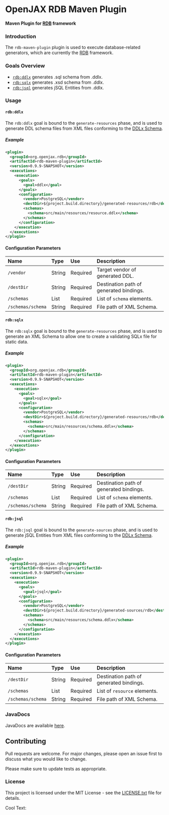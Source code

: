 # OpenJAX RDB Maven Plugin

**Maven Plugin for [RDB][rdb] framework**

### Introduction

The `rdb-maven-plugin` plugin is used to execute database-related generators, which are currently the [RDB][rdb] framework.

### Goals Overview

* [`rdb:ddlx`](#rdbddlx) generates .sql schema from .ddlx.
* [`rdb:sqlx`](#rdbsqlx) generates .xsd schema from .ddlx.
* [`rdb:jsql`](#rdbjsql) generates jSQL Entities from .ddlx.

### Usage

#### `rdb:ddlx`

The `rdb:ddlx` goal is bound to the `generate-resources` phase, and is used to generate DDL schema files from XML files conforming to the [DDLx Schema][ddlx-schema].

##### Example

```xml
<plugin>
  <groupId>org.openjax.rdb</groupId>
  <artifactId>rdb-maven-plugin</artifactId>
  <version>0.9.9-SNAPSHOT</version>
  <executions>
    <execution>
      <goals>
        <goal>ddlx</goal>
      </goals>
      <configuration>
        <vendor>PostgreSQL</vendor>
        <destDir>${project.build.directory}/generated-resources/rdb</destDir>
        <schemas>
          <schema>src/main/resources/resource.ddlx</schema>
        </schemas>
      </configuration>
    </execution>
  </executions>
</plugin>
```

#### Configuration Parameters

| Name              | Type    | Use      | Description                                                                   |
|:------------------|:--------|:---------|:------------------------------------------------------------------------------|
| `/vendor`         | String  | Required | Target vendor of generated DDL.                                               |
| `/destDir`        | String  | Required | Destination path of generated bindings.                                       |
| `/schemas`        | List    | Required | List of `schema` elements.                                                    |
| `/schemas/schema` | String  | Required | File path of XML Schema.                                                      |

#### `rdb:sqlx`

The `rdb:sqlx` goal is bound to the `generate-resources` phase, and is used to generate an XML Schema to allow one to create a validating SQLx file for static data.

##### Example

```xml
<plugin>
  <groupId>org.openjax.rdb</groupId>
  <artifactId>rdb-maven-plugin</artifactId>
  <version>0.9.9-SNAPSHOT</version>
  <executions>
    <execution>
      <goals>
        <goal>sqlx</goal>
      </goals>
      <configuration>
        <vendor>PostgreSQL</vendor>
        <destDir>${project.build.directory}/generated-resources/rdb</destDir>
        <schemas>
          <schema>src/main/resources/schema.ddlx</schema>
        </schemas>
      </configuration>
    </execution>
  </executions>
</plugin>
```

#### Configuration Parameters

| Name              | Type    | Use      | Description                                                                   |
|:------------------|:--------|:---------|:------------------------------------------------------------------------------|
| `/destDir`        | String  | Required | Destination path of generated bindings.                                       |
| `/schemas`        | List    | Required | List of `schema` elements.                                                    |
| `/schemas/schema` | String  | Required | File path of XML Schema.                                                      |

#### `rdb:jsql`

The `rdb:jsql` goal is bound to the `generate-sources` phase, and is used to generate jSQL Entities from XML files conforming to the [DDLx Schema][ddlx-schema].

##### Example

```xml
<plugin>
  <groupId>org.openjax.rdb</groupId>
  <artifactId>rdb-maven-plugin</artifactId>
  <version>0.9.9-SNAPSHOT</version>
  <executions>
    <execution>
      <goals>
        <goal>jsql</goal>
      </goals>
      <configuration>
        <vendor>PostgreSQL</vendor>
        <destDir>${project.build.directory}/generated-sources/rdb</destDir>
        <schemas>
          <schema>src/main/resources/schema.ddlx</schema>
        </schemas>
      </configuration>
    </execution>
  </executions>
</plugin>
```

#### Configuration Parameters

| Name              | Type    | Use      | Description                                                                   |
|:------------------|:--------|:---------|:------------------------------------------------------------------------------|
| `/destDir`        | String  | Required | Destination path of generated bindings.                                       |
| `/schemas`        | List    | Required | List of `resource` elements.                                                  |
| `/schemas/schema` | String  | Required | File path of XML Schema.                                                      |

### JavaDocs

JavaDocs are available [here](https://rdb.openjax.org/javadocs/).

## Contributing

Pull requests are welcome. For major changes, please open an issue first to discuss what you would like to change.

Please make sure to update tests as appropriate.

### License

This project is licensed under the MIT License - see the [LICENSE.txt](LICENSE.txt) file for details.

<a href="http://cooltext.com" target="_top"><img src="https://cooltext.com/images/ct_pixel.gif" width="80" height="15" alt="Cool Text: Logo and Graphics Generator" border="0" /></a>

[ddlx-schema]: /ddlx/src/main/resources/ddlx.xsd
[mvn-plugin]: https://img.shields.io/badge/mvn-plugin-lightgrey.svg
[rdb]: /